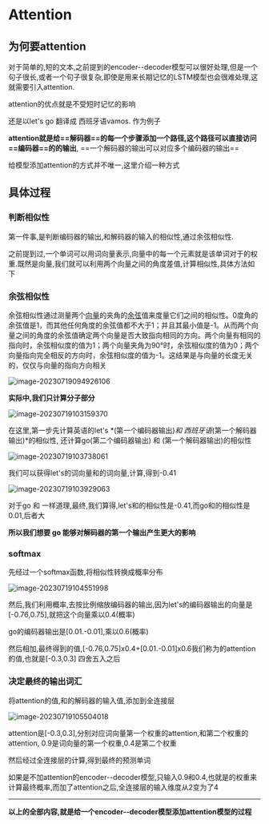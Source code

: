 # Attention

## 为何要attention

对于简单的,短的文本,之前提到的encoder--decoder模型可以很好处理,但是一个句子很长,或者一个句子很复杂,即使是用来长期记忆的LSTM模型也会很难处理,这就需要引入attention.

attention的优点就是不受短时记忆的影响

还是以let's go 翻译成 西班牙语vamos. 作为例子

**attention就是给==解码器==的每一个步骤添加一个路径,这个路径可以直接访问==编码器==的的输出**,    ==一个解码器的输出可以对应多个编码器的输出==

给模型添加attention的方式并不唯一,这里介绍一种方式

## 具体过程

### 判断相似性

第一件事,是判断编码器的输出,和解码器的输入的相似性,通过余弦相似性.

之前提到过,一个单词可以用词向量表示,向量中的每一个元素就是该单词对于的权重.既然是向量,我们就可以利用两个向量之间的角度差值,计算相似性,具体方法如下

### 余弦相似性 

余弦相似性通过测量两个[向量](https://zh.wikipedia.org/wiki/向量)的夹角的[余弦](https://zh.wikipedia.org/wiki/余弦)值来度量它们之间的相似性。0度角的余弦值是1，而其他任何角度的余弦值都不大于1；并且其最小值是-1。从而两个向量之间的角度的余弦值确定两个向量是否大致指向相同的方向。两个向量有相同的指向时，余弦相似度的值为1；两个向量夹角为90°时，余弦相似度的值为0；两个向量指向完全相反的方向时，余弦相似度的值为-1。这结果是与向量的长度无关的，仅仅与向量的指向方向相关

![image-20230719094926106](https://spasmodic.oss-cn-hangzhou.aliyuncs.com/image-20230719094926106.png)

**实际中,我们只计算分子部分**



![image-20230719103159370](https://spasmodic.oss-cn-hangzhou.aliyuncs.com/image-20230719103159370.png)

在这里,第一步先计算英语的let's *(第一个编码器输出)*和 西班牙语<EOS>*(第一个解码器输出)*的相似性, 还计算go(第二个编码器输出) 和 <EOS>(第一个解码器输出)的相似性

![image-20230719103738061](https://spasmodic.oss-cn-hangzhou.aliyuncs.com/image-20230719103738061.png)

我们可以获得let's的词向量和<EOS>的词向量,计算,得到-0.41

![image-20230719103929063](https://spasmodic.oss-cn-hangzhou.aliyuncs.com/image-20230719103929063.png)

对于go 和 <EOS>一样道理,最终,我们算得,let's和<EOS>的相似性是-0.41,而go和<EOS>的相似性是0.01,后者大

**所以我们想要 go 能够对解码器的第一个输出产生更大的影响**

### softmax

先经过一个softmax函数,将相似性转换成概率分布

![image-20230719104551998](https://spasmodic.oss-cn-hangzhou.aliyuncs.com/image-20230719104551998.png)

然后,我们利用概率,去按比例缩放编码器的输出,因为let's的编码器输出的向量是[-0.76,0.75],就把这个向量乘以0.4(概率)

go的编码器输出是[0.01.-0.01],乘以0.6(概率)

然后相加,最终得到的值,[-0.76,0.75]x0.4+[0.01.-0.01]x0.6我们称为<EOS>的attention的值,也就是[-0.3,0.3]  四舍五入之后

### 决定最终的输出词汇

将attention的值,和<EOS>的解码器的输入值,添加到全连接层

![image-20230719105504018](https://spasmodic.oss-cn-hangzhou.aliyuncs.com/image-20230719105504018.png)

attention是[-0.3,0.3],分别对应词向量第一个权重的attention,和第二个权重的attention,  0.9是<EOS>词向量的第一个权重,0.4是第二个权重

然后经过全连接层的计算,得到最终的预测单词

如果是不加attention的encoder--decoder模型,只输入0.9和0.4,也就是<EOS>的权重来计算最终概率,而加了attention之后,全连接层的输入维度从2变为了4

---

**以上的全部内容,就是给一个encoder--decoder模型添加attention模型的过程**

